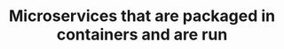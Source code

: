 ---
layout: answer
title: "Microservices that are packaged in containers and are run "
blurb: "<p>Tightly coupled systems with many single-points of failure that can bring an entire system down are known as monoliths. Loosely coupled microservices ar"
quid: 296
---
